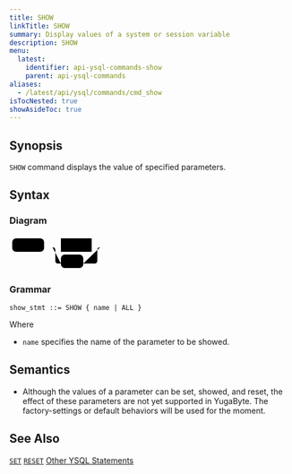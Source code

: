 ```yaml
---
title: SHOW
linkTitle: SHOW
summary: Display values of a system or session variable
description: SHOW
menu:
  latest:
    identifier: api-ysql-commands-show
    parent: api-ysql-commands
aliases:
  - /latest/api/ysql/commands/cmd_show
isTocNested: true
showAsideToc: true
---
```


## Synopsis

`SHOW` command displays the value of specified parameters.

## Syntax

### Diagram 

<svg class="rrdiagram" version="1.1" xmlns:xlink="http://www.w3.org/1999/xlink" xmlns="http://www.w3.org/2000/svg" width="172" height="63" viewbox="0 0 172 63"><path class="connector" d="M0 21h5m57 0h30m55 0h20m-90 0q5 0 5 5v19q0 5 5 5h5m40 0h20q5 0 5-5v-19q0-5 5-5m5 0h5"/><rect class="literal" x="5" y="5" width="57" height="24" rx="7"/><text class="text" x="15" y="21">SHOW</text><a xlink:href="../../grammar_diagrams#name"><rect class="rule" x="92" y="5" width="55" height="24"/><text class="text" x="102" y="21">name</text></a><rect class="literal" x="92" y="34" width="40" height="24" rx="7"/><text class="text" x="102" y="50">ALL</text></svg>

### Grammar
```
show_stmt ::= SHOW { name | ALL }
```

Where
- `name` specifies the name of the parameter to be showed.

## Semantics

- Although the values of a parameter can be set, showed, and reset, the effect of these parameters are not yet supported in YugaByte. The factory-settings or default behaviors will be used for the moment.

## See Also
[`SET`](../cmd_set)
[`RESET`](../cmd_reset)
[Other YSQL Statements](..)
